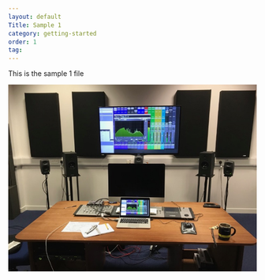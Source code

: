 ```yaml
---
layout: default
Title: Sample 1
category: getting-started
order: 1
tag:
---
```


This is the sample 1 file

![studio](assets/img/01.jpg)
